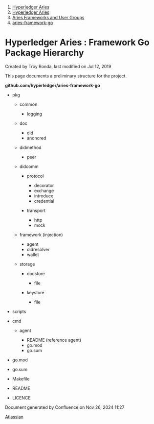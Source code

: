 1. [Hyperledger Aries](index.html)
2. [Hyperledger Aries](Hyperledger-Aries_18481154.html)
3. [Aries Frameworks and User Groups](Aries-Frameworks-and-User-Groups_18481290.html)
4. [aries-framework-go](aries-framework-go_18481606.html)

# Hyperledger Aries : Framework Go Package Hierarchy

Created by Troy Ronda, last modified on Jul 12, 2019

This page documents a preliminary structure for the project.

**github.com/hyperledger/aries-framework-go**

- pkg
  
  - common
    
    - logging
  - doc
    
    - did
    - anoncred
  - didmethod
    
    - peer
  - didcomm
    
    - protocol
      
      - decorator
      - exchange
      - introduce
      - credential
    - transport
      
      - http
      - mock
  - framework (injection)
    
    - agent
    - didresolver
    - wallet
  - storage
    
    - docstore
      
      - file
    - keystore
      
      - file
- scripts
- cmd
  
  - agent
    
    - README (reference agent)
    - go.mod
    - go.sum
- go.mod
- go.sum
- Makefile
- README
- LICENCE

Document generated by Confluence on Nov 26, 2024 11:27

[Atlassian](http://www.atlassian.com/)
